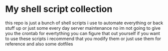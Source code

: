 # My shell script collection

this repo is just a bunch of shell scripts i use to automate everything or back stuff up or just some every day server maintenance
no im not going to give you the crontab for evertything you can figure that out yourself if you want to use these scripts i recommend
that you modify them or just use them for reference and also some dotfiles
